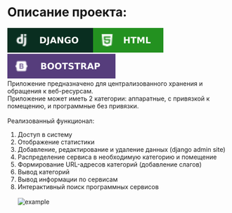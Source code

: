 # Описание проекта:
![django](https://github.com/legion088/network-services/blob/main/description_img/Django-092E20.svg)![HTML](https://github.com/legion088/network-services/blob/main/description_img/HTML-239120.svg)![bootstrap](https://github.com/legion088/network-services/blob/main/description_img/Bootstrap-563D7C.svg)<br/>
Приложение предназначено для централизованного хранения и обращения к веб-ресурсам. <br />
Приложение может иметь 2 категории: аппаратные, с привязкой к помещению, и программные без привязки. <br /><br />
Реализованный функционал:<br/>
1. Доступ в систему
2. Отображение статистики
3. Добавление, редактирование и удаление данных (django admin site)
4. Распределение сервиса в необходимую категорию и помещение
5. Формирование URL-адресов категорий (добавление слагов)
6. Вывод категорий
7. Вывод информации по сервисам
8. Интерактивный поиск программных сервисов <br /> <br />
![example](https://github.com/legion088/network-services/blob/main/description_img/services.gif)
